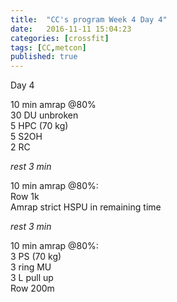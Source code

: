 ```yaml
---
title:  "CC's program Week 4 Day 4"
date:   2016-11-11 15:04:23
categories: [crossfit]
tags: [CC,metcon]
published: true
---
```

Day 4

10 min amrap @80%  
30 DU unbroken  
5 HPC (70 kg)  
5 S2OH  
2 RC

_rest 3 min_

10 min amrap @80%:  
Row 1k  
Amrap strict HSPU in remaining time  

_rest 3 min_

10 min amrap @80%:  
3 PS (70 kg)  
3 ring MU  
3 L pull up  
Row 200m

